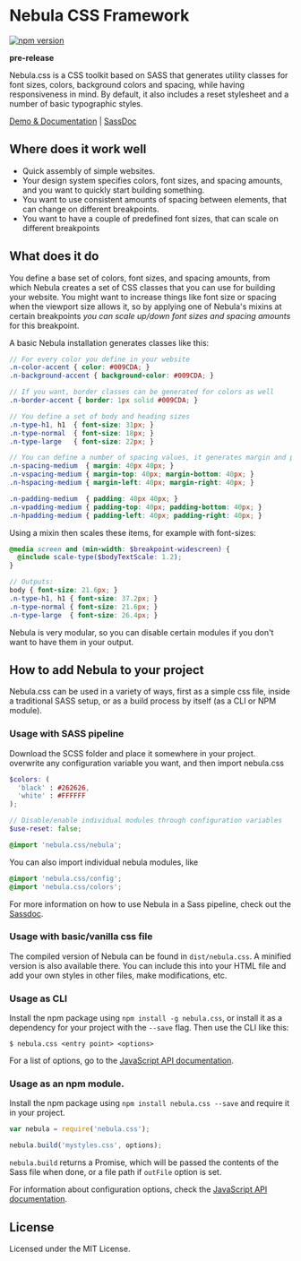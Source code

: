 # Nebula CSS Framework
[![npm version](https://badge.fury.io/js/nebula.css.svg)](http://badge.fury.io/js/nebula.css)

**pre-release**

Nebula.css is a CSS toolkit based on SASS that generates utility classes for font sizes, colors, background colors and spacing, while having responsiveness in mind. By default, it also includes a reset stylesheet and a number of basic typographic styles.

[Demo & Documentation](http://marcohamersma.github.io/nebula.css/) | [SassDoc](http://marcohamersma.github.io/nebula.css/sassdoc)

## Where does it work well
- Quick assembly of simple websites.
- Your design system specifies colors, font sizes, and spacing amounts, and you want to quickly start building something.
- You want to use consistent amounts of spacing between elements, that can change on different breakpoints.
- You want to have a couple of predefined font sizes, that can scale on different breakpoints

## What does it do
You define a base set of colors, font sizes, and spacing amounts, from which Nebula creates a set of CSS classes that you can use for building your website. You might want to increase things like font size or spacing when the viewport size allows it, so by applying one of Nebula's mixins at certain breakpoints _you can scale up/down font sizes and spacing amounts_ for this breakpoint.

A basic Nebula installation generates classes like this:

```scss
// For every color you define in your website
.n-color-accent { color: #009CDA; }
.n-background-accent { background-color: #009CDA; }

// If you want, border classes can be generated for colors as well
.n-border-accent { border: 1px solid #009CDA; }

// You define a set of body and heading sizes
.n-type-h1, h1  { font-size: 31px; }
.n-type-normal  { font-size: 18px; }
.n-type-large   { font-size: 22px; }

// You can define a number of spacing values, it generates margin and padding classes
.n-spacing-medium  { margin: 40px 40px; }
.n-vspacing-medium { margin-top: 40px; margin-bottom: 40px; }
.n-hspacing-medium { margin-left: 40px; margin-right: 40px; }

.n-padding-medium  { padding: 40px 40px; }
.n-vpadding-medium { padding-top: 40px; padding-bottom: 40px; }
.n-hpadding-medium { padding-left: 40px; padding-right: 40px; }
```

Using a mixin then scales these items, for example with font-sizes:

```scss
@media screen and (min-width: $breakpoint-widescreen) {
  @include scale-type($bodyTextScale: 1.2);
}

// Outputs:
body { font-size: 21.6px; }
.n-type-h1, h1 { font-size: 37.2px; }
.n-type-normal { font-size: 21.6px; }
.n-type-large  { font-size: 26.4px; }
```

Nebula is very modular, so you can disable certain modules if you don't want to have them in your output.

## How to add Nebula to your project
Nebula.css can be used in a variety of ways, first as a simple css file, inside a traditional SASS setup, or as a build process by itself (as a CLI or NPM module).

### Usage with SASS pipeline
Download the SCSS folder and place it somewhere in your project. overwrite any configuration variable you want, and then import nebula.css

```scss
$colors: (
  'black' : #262626,
  'white' : #FFFFFF
);

// Disable/enable individual modules through configuration variables
$use-reset: false;

@import 'nebula.css/nebula';
```

You can also import individual nebula modules, like
```scss
@import 'nebula.css/config';
@import 'nebula.css/colors';
```

For more information on how to use Nebula in a Sass pipeline, check out the [Sassdoc](http://marcohamersma.github.io/nebula.css/sassdoc).

### Usage with basic/vanilla css file
The compiled version of Nebula can be found in `dist/nebula.css`. A minified version is also available there. You can include this into your HTML file and add your own styles in other files, make modifications, etc.

### Usage as CLI
Install the npm package using `npm install -g nebula.css`, or install it as a dependency for your project with the `--save` flag. Then use the CLI like this:

`$ nebula.css <entry point> <options>`

For a list of options, go to the [JavaScript API documentation](docs/api.md#cli).

### Usage as an npm module.
Install the npm package using `npm install nebula.css --save` and require it in your project.

```js
var nebula = require('nebula.css');

nebula.build('mystyles.css', options);
```

`nebula.build` returns a Promise, which will be passed the contents of the Sass file when done, or a file path if `outFile` option is set.

For information about configuration options, check the [JavaScript API documentation](docs/api.md).

## License
Licensed under the MIT License.
